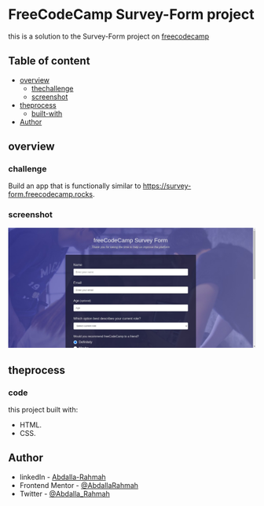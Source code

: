 # FreeCodeCamp Survey-Form project

this is a solution to the Survey-Form project on [freecodecamp](https://www.freecodecamp.org/learn/2022/responsive-web-design/build-a-survey-form-project/build-a-survey-form)

## Table of content

- [overview](#overview)
  - [thechallenge](#challenge)
  - [screenshot](#sreenshot)
- [theprocess](#theprocess)
  - [built-with](#code)
- [Author](#author)

## overview

### challenge

Build an app that is functionally similar to https://survey-form.freecodecamp.rocks.

### screenshot

![](./images/web-screenshot-17-11-2023.jpg)

## theprocess

### code

this project built with:

- HTML.
- CSS.

## Author

- linkedIn - [Abdalla-Rahmah](https://www.linkedin.com/in/abdalla-rahmah/)
- Frontend Mentor - [@AbdallaRahmah](https://www.frontendmentor.io/profile/AbdallaRahmah)
- Twitter - [@Abdalla_Rahmah](https://twitter.com/abdalla_Rahmah)
